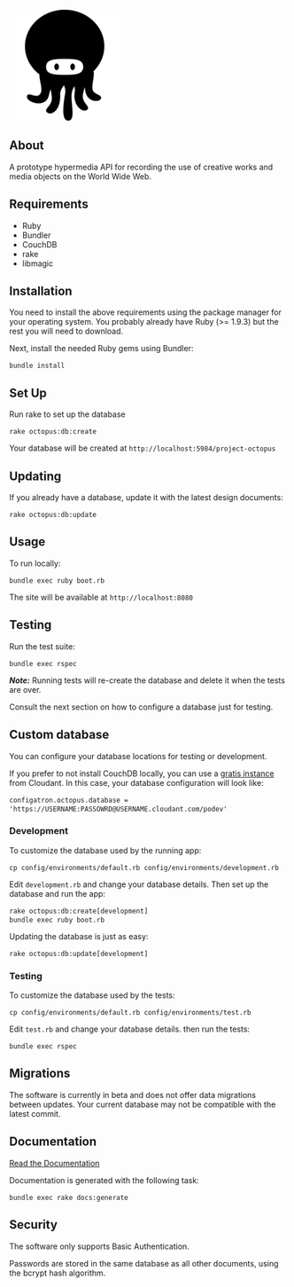 ![Octopus](/public/assets/octopus.png?raw=true)

## About

A prototype hypermedia API for recording the use of creative works and media objects on the World Wide Web.

## Requirements

* Ruby
* Bundler
* CouchDB
* rake
* libmagic

## Installation

You need to install the above requirements using the package manager for your operating system. You probably already have Ruby (>= 1.9.3) but the rest you will need to download.

Next, install the needed Ruby gems using Bundler:

    bundle install

## Set Up

Run rake to set up the database

    rake octopus:db:create

Your database will be created at `http://localhost:5984/project-octopus`

## Updating

If you already have a database, update it with the latest design documents:

    rake octopus:db:update

## Usage

To run locally:

    bundle exec ruby boot.rb

The site will be available at `http://localhost:8080`

## Testing

Run the test suite:

    bundle exec rspec

***Note:*** Running tests will re-create the database and delete it when the tests are over.

Consult the next section on how to configure a database just for testing.

## Custom database

You can configure your database locations for testing or development.

If you prefer to not install CouchDB locally, you can use a [gratis instance](https://cloudant.com/blog/build-more-with-50-free-each-month/) from Cloudant. In this case,
your database configuration will look like:

    configatron.octopus.database = 'https://USERNAME:PASSOWRD@USERNAME.cloudant.com/podev'

### Development

To customize the database used by the running app:

    cp config/environments/default.rb config/environments/development.rb

Edit `development.rb` and change your database details. Then set up the database and run the app:

    rake octopus:db:create[development]
    bundle exec ruby boot.rb

Updating the database is just as easy:

    rake octopus:db:update[development]

### Testing

To customize the database used by the tests:

    cp config/environments/default.rb config/environments/test.rb

Edit `test.rb` and change your database details. then run the tests:

    bundle exec rspec

## Migrations

The software is currently in beta and does not offer data migrations between updates. Your current database may not be compatible with the latest commit.

## Documentation

[Read the Documentation](doc/api/index.markdown)

Documentation is generated with the following task:

    bundle exec rake docs:generate

## Security

The software only supports Basic Authentication.

Passwords are stored in the same database as all other documents, using the bcrypt hash algorithm.
